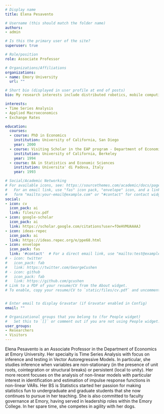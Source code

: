 ```yaml
---
# Display name
title: Elena Pesavento

# Username (this should match the folder name)
authors:
- admin

# Is this the primary user of the site?
superuser: true

# Role/position
role: Associate Professor

# Organizations/Affiliations
organizations:
- name: Emory University
  url: ""

# Short bio (displayed in user profile at end of posts)
bio: My research interests include distributed robotics, mobile computing and programmable matter.

interests:
- Time Series Analysis
- Applied Macroeconomics
- Exchange Rates

education:
  courses:
  - course: PhD in Economics
    institution: University of California, San Diego
    year: 2000
  - course: Visiting Scholar in the EAP program - Department of Economics
    institution: University of California, Berkeley
    year: 1994
  - course: BA in Statistics and Economic Sciences
    institution: Universita' di Padova, Italy
    year: 1993

# Social/Academic Networking
# For available icons, see: https://sourcethemes.com/academic/docs/page-builder/#icons
#   For an email link, use "fas" icon pack, "envelope" icon, and a link in the
#   form "mailto:your-email@example.com" or "#contact" for contact widget.
social:
- icon: cv
  icon_pack: ai
  link: files/cv.pdf
- icon: google-scholar
  icon_pack: ai
  link: https://scholar.google.com/citations?user=fOeHVMUAAAAJ
- icon: ideas-repec
  icon_pack: ai
  link: https://ideas.repec.org/e/ppe68.html
- icon: envelope
  icon_pack: fas
  link: '#contact'  # For a direct email link, use "mailto:test@example.org".
# - icon: twitter
#   icon_pack: fab
#   link: https://twitter.com/GeorgeCushen
# - icon: github
#   icon_pack: fab
#   link: https://github.com/gcushen
# Link to a PDF of your resume/CV from the About widget.
# To enable, copy your resume/CV to `static/files/cv.pdf` and uncomment the lines below.


# Enter email to display Gravatar (if Gravatar enabled in Config)
email: ""

# Organizational groups that you belong to (for People widget)
#   Set this to `[]` or comment out if you are not using People widget.
user_groups:
- Researchers
- Visitors
---
```


Elena Pesavento is an Associate Professor in the Department of Economics at Emory University. Her specialty is Time Series Analysis with focus on inference and testing in Vector Autoregressive Models. In particular, she studies inference when variables are non-stationary (in the presence of unit roots, cointegration or structural breaks) or persistent (local to unity). Her more recent focuses on the analysis of non-linear models with particular interest in identification and estimation of impulse response functions in non-linear VARs.  Her BS is Statistics started her passion for making statistics fun to undergraduate and graduate students that she now continues to pursue in her teaching. She is also committed to faculty governance at Emory, having served in leadership roles within the Emory College. In her spare time, she competes in agility with her dogs.
